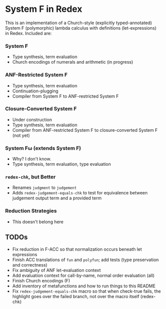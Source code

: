 # System F in Redex

This is an implementation of a Church-style (explicitly typed-annotated) System F (polymorphic) lambda calculus with definitions (let-expressions) in Redex. Included are:

### System F
* Type synthesis, term evaluation
* Church encodings of numerals and arithmetic (in progress)

### ANF-Restricted System F
* Type synthesis, term evaluation 
* Continuation-plugging
* Compiler from System F to ANF-restricted System F

### Closure-Converted System F
* Under construction
* Type synthesis, term evaluation
* Compiler from ANF-restricted System F to closure-converted System F (not yet)

### System Fω (extends System F)
* Why? I don't know.
* Type synthesis, term evaluation, type evaluation

### `redex-chk`, but Better
* Renames `judgment` to `judgement`
* Adds `redex-judgement-equals-chk` to test for equivalence between judgement output term and a provided term

### Reduction Strategies
* This doesn't belong here

## TODOs
* Fix reduction in F-ACC so that normalization occurs beneath let expressions
* Finish ACC translations of `fun` and `polyfun`; add tests (type preservation and correctness)
* Fix ambiguity of ANF let-evaluation context
* Add evaluation context for call-by-name, normal order evaluation (all)
* Finish Church encodings (F)
* Add inventory of metafunctions and how to run things to this README
* Fix `redex-judgement-equals-chk` macro so that when check-true fails, the highlight goes over the failed branch, not over the macro itself (redex-chk)

